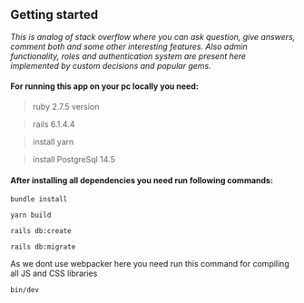 ## Getting started

_This is analog of stack overflow where you can ask question, give answers, comment both and some other interesting features. Also admin functionality, roles and authentication system are present here implemented by custom decisions and popular gems._

#### For running this app on your pc locally you need:

> ruby 2.7.5 version

> rails 6.1.4.4

> install yarn

> install PostgreSql 14.5

#### After installing all dependencies you need run following commands:

```
bundle install
```

```
yarn build
```

```
rails db:create
```

```
rails db:migrate
```

As we dont use webpacker here you need run this command for compiling all JS and CSS libraries

```
bin/dev
```
